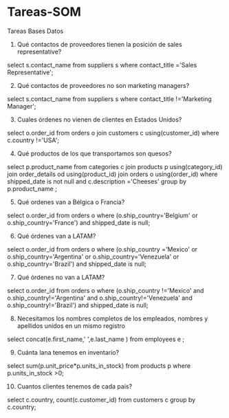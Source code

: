 # Tareas-SOM
Tareas Bases Datos

1) Qué contactos de proveedores tienen la posición de sales representative?

select s.contact_name from suppliers s where contact_title ='Sales Representative';

2) Qué contactos de proveedores no son marketing managers?

select s.contact_name 
from suppliers s 
where contact_title !='Marketing Manager';

3) Cuales órdenes no vienen de clientes en Estados Unidos?

select o.order_id
from orders o join customers c using(customer_id)
where c.country !='USA';

4) Qué productos de los que transportamos son quesos?

select p.product_name 
from categories c join products p using(category_id)
join order_details od using(product_id)
join orders o using(order_id)
where shipped_date is not null and c.description ='Cheeses'
group by p.product_name ;

5) Qué ordenes van a Bélgica o Francia?

select o.order_id 
from orders o 
where (o.ship_country='Belgium' or o.ship_country='France') and shipped_date is null;

6) Qué órdenes van a LATAM?

select o.order_id 
from orders o 
where (o.ship_country ='Mexico' or o.ship_country='Argentina' or o.ship_country='Venezuela' or o.ship_country='Brazil') and shipped_date is  null;

7) Qué órdenes no van a LATAM?

select o.order_id 
from orders o 
where (o.ship_country !='Mexico' and o.ship_country!='Argentina' and o.ship_country!='Venezuela' and o.ship_country!='Brazil') and shipped_date is null;

8) Necesitamos los nombres completos de los empleados, nombres y apellidos unidos en un mismo registro

select concat(e.first_name,' ',e.last_name ) 
from employees e ;

9) Cuánta lana tenemos en inventario?

select sum(p.unit_price*p.units_in_stock)
from products p 
where p.units_in_stock >0;

10) Cuantos clientes tenemos de cada país?

select  c.country, count(c.customer_id) 
from customers c
group by c.country;

